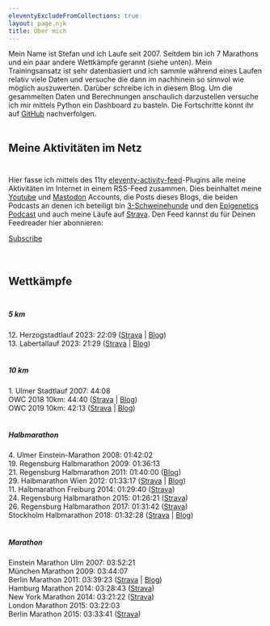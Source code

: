 ```yaml
---
eleventyExcludeFromCollections: true
layout: page.njk
title: Über mich
---
```


Mein Name ist Stefan und ich Laufe seit 2007. Seitdem bin ich 7 Marathons und ein paar andere Wettkämpfe gerannt (siehe unten). Mein Trainingsansatz ist sehr datenbasiert und ich sammle während eines Laufen relativ viele Daten und versuche die dann im nachhinein so sinnvol wie möglich auszuwerten. Darüber schreibe ich in diesem Blog. Um die gesammelten Daten und Berechnungen anschaulich darzustellen versuche ich mir mittels Python ein Dashboard zu basteln. Die Fortschritte könnt ihr auf <a href='https://github.com/johndillinger15/Traininganalysis_with_Python' class='external' target='_blank' rel='noopener' data-umami-event="github">GitHub</a> nachverfolgen. <br><br>

## Meine Aktivitäten im Netz <br><br>

<div class="flex justify-center">
  <div class="block max-w-m text-center rounded-lg p-3 shadow-lg bg-gray-200 dark:bg-gray-700">
    <p class="mb-4 text-base text-justify text-neutral-800 dark:text-neutral-50">
      Hier fasse ich mittels des 11ty <a href="https://github.com/11ty/eleventy-activity-feed" class='external' target='_blank' rel='noopener'>eleventy-activity-feed</a>-Plugins alle meine Aktivitäten im Internet in einem RSS-Feed zusammen. Dies beinhaltet meine <a href="https://www.youtube.com/channel/UCK6TlmwrP1K8Et7OXd4QG3w" class='external' target='_blank' rel='noopener'>Youtube</a> und <a href="https://sueden.social/@johndillinger15" class='external' target='_blank' rel='noopener'>Mastodon</a> Accounts, die Posts dieses Blogs, die beiden Podcasts an denen ich beteiligt bin <a href="https://3-schweinehun.de" class='external' target='_blank' rel='noopener'>3-Schweinehunde</a> und den <a href="https://activemotif.com/podcasts" class='external' target='_blank' rel='noopener'>Epigenetics Podcast</a> und auch meine Läufe auf <a href="https://www.strava.com/athletes/6023237" class='external' target='_blank' rel='noopener'>Strava</a>. Den Feed kannst du für Deinen Feedreader hier abonnieren:
    </p>
    <a class="button rounded-full px-6 pt-2 pb-3 text-xs align-top leading-normal font-medium uppercase bg-slate-900 hover:bg-slate-800" data-umami-event="Follow button" href="https://raincastle.blog/follow.rss" target='_blank' rel='noopener'>Subscribe</a>
  </div>
</div>
<br><br>

## Wettkämpfe <br><br>

<div class="flex">
  <div class="block max-w-m rounded-lg p-6 shadow-lg bg-slate-100 dark:bg-slate-950">
   <h5 class="mb-2 text-xl text-justify font-medium leading-tight text-slate-950 dark:text-slate-100">
        5 km
    </h5>
        12. Herzogstadtlauf 2023: 22:09 (<a href='https://www.strava.com/activities/8982316385' class='external' target='_blank' rel='noopener'>Strava</a> | <a href='/posts/2023-05-01-Herzogstadtlauf'>Blog</a>)<br>
        13. Labertallauf 2023: 21:29 (<a href='https://www.strava.com/activities/9991591540' class='external' target='_blank' rel='noopener'>Strava</a> | <a href='/posts/2023-10-09-13-Labertallauf'>Blog</a>)<br>
  </div>
</div>

<br>

<div class="flex">
  <div class="block max-w-m rounded-lg p-6 shadow-lg bg-slate-200 dark:bg-slate-900">
   <h5 class="mb-2 text-xl text-justify font-medium leading-tight text-slate-950 dark:text-slate-100">
        10 km
    </h5>
        1. Ulmer Stadtlauf 2007: 44:08<br>
        OWC 2018 10km: 44:40 (<a href='https://www.strava.com/activities/1367617434' class='external' target='_blank' rel='noopener'>Strava</a> | <a href='/posts/2018-01-21-owc-2018-10km-lauf-am-steinberger-see'>Blog</a>)<br>
        OWC 2019 10km: 42:13 (<a href='https://www.strava.com/activities/2091228565' class='external' target='_blank' rel='noopener'>Strava</a> | <a href='/posts/2019-01-23-oberpfaelzer-winterlaufchallenge-10km'>Blog</a>)<br>
  </div>
</div>

<br>

<div class="flex">
  <div class="block max-w-m rounded-lg p-6 shadow-lg bg-slate-300 dark:bg-slate-800">
   <h5 class="mb-2 text-xl text-justify font-medium leading-tight text-slate-950 dark:text-slate-100">
        Halbmarathon
    </h5>
        4. Ulmer Einstein-Marathon 2008: 01:42:02<br>
        19. Regensburg Halbmarathon 2009: 01:36:13<br>
        21. Regensburg Halbmarathon 2011: 01:40:00 (<a href='/posts/2011-06-05-halbmarathon-review'>Blog</a>)<br>
        29. Halbmarathon Wien 2012: 01:33:17 (<a href="https://www.strava.com/activities/1146374387" class='external' target='_blank' rel='noopener'>Strava</a> | <a href='/posts/2012-04-16-neue-bestzeit-wien'>Blog</a>)<br>
        11. Halbmarathon Freiburg 2014: 01:29:40 (<a href="https://www.strava.com/activities/1146009523" class='external' target='_blank' rel='noopener'>Strava</a>)<br>
        24. Regensburg Halbmarathon 2015: 01:26:21 (<a href="https://www.strava.com/activities/306091541" class='external' target='_blank' rel='noopener'>Strava</a>)<br>
        26. Regensburg Halbmarathon 2017: 01:31:42 (<a href="https://www.strava.com/activities/1009176790" class='external' target='_blank' rel='noopener'>Strava</a>)<br>
        Stockholm Halbmarathon 2018: 01:32:28 (<a href="https://www.strava.com/activities/1843183697" class='external' target='_blank' rel='noopener'>Strava</a> | <a href='/posts/2018-09-20-road-to-stockholm-race-review'>Blog</a>)<br>
  </div>
</div>

<br>

<div class="flex">
  <div class="block max-w-m rounded-lg p-6 shadow-lg bg-slate-400 dark:bg-slate-700">
   <h5 class="mb-2 text-xl text-justify font-medium leading-tight text-slate-950 dark:text-slate-100">
        Marathon
    </h5>
        Einstein Marathon Ulm 2007: 03:52:21<br />
        München Marathon 2009: 03:44:07<br />
        Berlin Marathon 2011: 03:39:23 (<a href="https://www.strava.com/activities/1146456928" class='external' target='_blank' rel='noopener'>Strava</a> | <a href='/posts/2011-09-28-Berlin-Marathon-2011'>Blog</a>)<br>
        Hamburg Marathon 2014: 03:28:43 (<a href="https://www.strava.com/activities/1145988865" class='external' target='_blank' rel='noopener'>Strava</a>)<br>
        New York Marathon 2014: 03:21:22 (<a href="https://www.strava.com/activities/215435004" class='external' target='_blank' rel='noopener'>Strava</a>)<br>
        London Marathon 2015: 03:22:03<br>
        Berlin Marathon 2015: 03:33:41 (<a href="https://www.strava.com/activities/402142431" class='external' target='_blank' rel='noopener'>Strava</a>)<br>
  </div>
</div>
